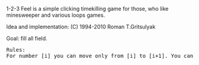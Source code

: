 1-2-3 Feel is a simple clicking timekilling game for those, who like minesweeper and various loops games.

Idea and implementation:
(C) 1994-2010 Roman T.Gritsulyak

Goal:
fill all field.

<pre>
Rules: 
For number [i] you can move only from [i] to [i+1]. You can move only from reached points. The game licensed under GPL v.3.
</pre>
